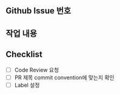 ## Github Issue 번호

## 작업 내용

## Checklist

- [ ] Code Review 요청
- [ ] PR 제목 commit convention에 맞는지 확인
- [ ] Label 설정

